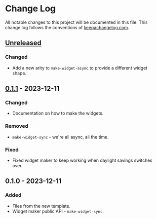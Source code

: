 # Change Log
All notable changes to this project will be documented in this file. This change log follows the conventions of [keepachangelog.com](http://keepachangelog.com/).

## [Unreleased]
### Changed
- Add a new arity to `make-widget-async` to provide a different widget shape.

## [0.1.1] - 2023-12-11
### Changed
- Documentation on how to make the widgets.

### Removed
- `make-widget-sync` - we're all async, all the time.

### Fixed
- Fixed widget maker to keep working when daylight savings switches over.

## 0.1.0 - 2023-12-11
### Added
- Files from the new template.
- Widget maker public API - `make-widget-sync`.

[Unreleased]: https://sourcehost.site/your-name/project-euler/compare/0.1.1...HEAD
[0.1.1]: https://sourcehost.site/your-name/project-euler/compare/0.1.0...0.1.1
